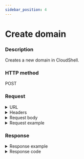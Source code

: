```yaml
---
sidebar_position: 4
---
```


# Create domain

### Description

Creates a new domain in CloudShell.

### HTTP method

POST

### Request


<details>
<summary>URL</summary>

```javascript
http://{Admin API IP}:{port#}/api/v1/domains
```
</details>


<details>
<summary>Headers</summary>
Example header format:

`Authorization: Basic <authorization token returned from the login method>`

`Content-Type: application/json`

</details>

<details>
<summary>Request body</summary>

| Parameter | Description/Comments |
| --- | --- |
| Name | (string) License pool name. |
| Description | (string) License pool's description. |
| Archived | (bool) (Optional) Specify "true" to create an archived domain. |
| EndTime (Optional) | (string) (Optional) Domain's expiration time. When this time is reached, the domain will still be accessible but no longer in use. |
| LicensePoolId | (string) (Optional) Name of the license pool to use for the domain. |
| Description | (string) (Optional) Domain's name. |

</details>

<details>
<summary>Request example</summary> 
```javascript
{
  "Archived": true,
  "EndTime": "string",
  "LicensePoolId": "string",
  "EndTime": "05/20/2023 4:37:00 PM"
  "Description": "string",
  "Name": "string"
}
```
</details>

### Response

<details>
<summary>Response example</summary> 

```javascript
{
    "Id": "e7d4289c-4355-435e-bc8f-aea0591af53c"
}
```
</details>

<details>
<summary>Response code</summary> 
201 Created
</details>

